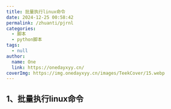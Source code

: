 ```yaml
---
title: 批量执行linux命令
date: 2024-12-25 00:58:42
permalink: /zhuanti/pjrnl
categories:
  - 脚本
  - python脚本
tags:
  - null
author:
  name: One
  link: https://onedayxyy.cn/
coverImg: https://img.onedayxyy.cn/images/TeekCover/15.webp
---
```



## 1、批量执行linux命令
